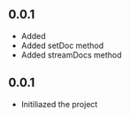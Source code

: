 ## 0.0.1
- Added 
- Added setDoc method
- Added streamDocs method


## 0.0.1
- Initiliazed the project
